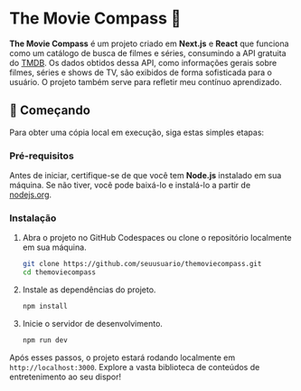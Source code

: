 # The Movie Compass 🧭

**The Movie Compass** é um projeto criado em **Next.js** e **React** que funciona como um catálogo de busca de filmes e séries, consumindo a API gratuita do [TMDB](https://www.themoviedb.org/). Os dados obtidos dessa API, como informações gerais sobre filmes, séries e shows de TV, são exibidos de forma sofisticada para o usuário. O projeto também serve para refletir meu contínuo aprendizado.

## 🚀 Começando

Para obter uma cópia local em execução, siga estas simples etapas:

### Pré-requisitos

Antes de iniciar, certifique-se de que você tem **Node.js** instalado em sua máquina. Se não tiver, você pode baixá-lo e instalá-lo a partir de [nodejs.org](https://nodejs.org/).

### Instalação

1. Abra o projeto no GitHub Codespaces ou clone o repositório localmente em sua máquina.

    ```bash
    git clone https://github.com/seuusuario/themoviecompass.git
    cd themoviecompass
    ```

2. Instale as dependências do projeto.

    ```bash
    npm install
    ```

3. Inicie o servidor de desenvolvimento.

    ```bash
    npm run dev
    ```

Após esses passos, o projeto estará rodando localmente em `http://localhost:3000`. Explore a vasta biblioteca de conteúdos de entretenimento ao seu dispor!

